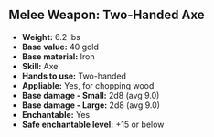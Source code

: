 ## Melee Weapon: Two-Handed Axe
- **Weight:** 6.2 lbs
- **Base value:** 40 gold
- **Base material:** Iron
- **Skill:** Axe
- **Hands to use:** Two-handed
- **Appliable:** Yes, for chopping wood
- **Base damage - Small:** 2d8 (avg 9.0)
- **Base damage - Large:** 2d8 (avg 9.0)
- **Enchantable:** Yes
- **Safe enchantable level:** +15 or below
